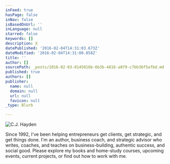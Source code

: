 ```yaml
---
inFeed: true
hasPage: false
inNav: false
isBasedOnUrl: ''
inLanguage: null
starred: false
keywords: []
description: X
datePublished: '2016-02-04T14:31:03.673Z'
dateModified: '2016-02-04T14:31:00.858Z'
title: ''
author: []
sourcePath: _posts/2016-02-03-0145016b-6b3b-4816-a079-c7bb36f5afbd.md
published: true
authors: []
publisher:
  name: null
  domain: null
  url: null
  favicon: null
_type: Blurb

---
```

![C.J. Hayden](https://s3-us-west-2.amazonaws.com/the-grid-img/p/5217849ce674b94274152f0a7d39a11f7ff0e1f1.jpg)

Since 1992, I've been helping entrepreneurs get clients, get strategic, and get things done.
I'm an author, business coach, and strategic advisor who writes, coaches, and teaches on business-building, authentic success, and social good. Please explore my books and home-study courses, upcoming events, current projects, or find out how to work with me.